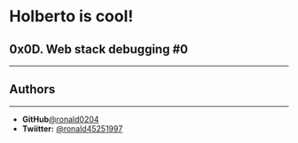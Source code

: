 # Holberto is cool! 
## 0x0D. Web stack debugging #0

----

## Authors
---
- **GitHub**[@ronald0204](https://github.com/ronald0204)
- **Twiitter:** [@ronald45251997](https://twitter.com/ronald45251997)